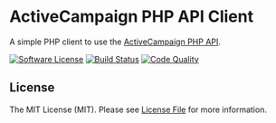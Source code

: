 # ActiveCampaign PHP API Client

A simple PHP client to use the [ActiveCampaign PHP API](https://developers.activecampaign.com/).

[![Software License][ico-license]](LICENSE.md)
[![Build Status][ico-travis]][link-travis]
[![Code Quality][ico-scrutinizer]][link-scrutinizer]

## License

The MIT License (MIT). Please see [License File](LICENSE.md) for more information.

[ico-license]: https://img.shields.io/github/license/commerceleague/api-client-activecampaign.svg?style=flat-square
[ico-travis]: https://img.shields.io/travis/commerceleague/api-client-activecampaign/master.svg?style=flat-square
[ico-scrutinizer]: https://img.shields.io/scrutinizer/quality/g/commerceleague/api-client-activecampaign/master.svg?style=flat-square

[link-travis]: https://travis-ci.org/commerceleague/api-client-activecampaign.svg?branch=master
[link-scrutinizer]: https://scrutinizer-ci.com/g/commerceleague/api-client-activecampaign/?branch=master